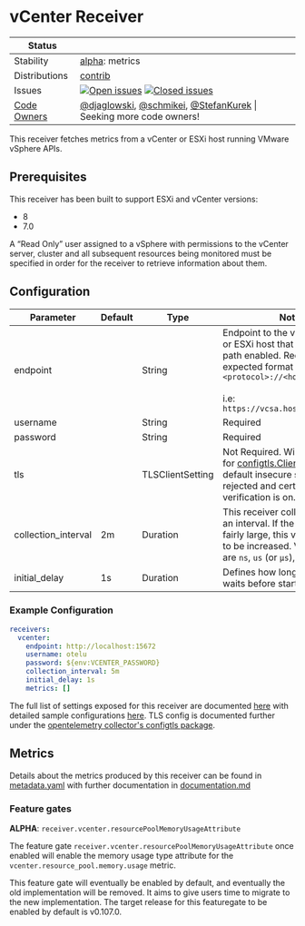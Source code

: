 # vCenter Receiver

<!-- status autogenerated section -->
| Status        |           |
| ------------- |-----------|
| Stability     | [alpha]: metrics   |
| Distributions | [contrib] |
| Issues        | [![Open issues](https://img.shields.io/github/issues-search/open-telemetry/opentelemetry-collector-contrib?query=is%3Aissue%20is%3Aopen%20label%3Areceiver%2Fvcenter%20&label=open&color=orange&logo=opentelemetry)](https://github.com/open-telemetry/opentelemetry-collector-contrib/issues?q=is%3Aopen+is%3Aissue+label%3Areceiver%2Fvcenter) [![Closed issues](https://img.shields.io/github/issues-search/open-telemetry/opentelemetry-collector-contrib?query=is%3Aissue%20is%3Aclosed%20label%3Areceiver%2Fvcenter%20&label=closed&color=blue&logo=opentelemetry)](https://github.com/open-telemetry/opentelemetry-collector-contrib/issues?q=is%3Aclosed+is%3Aissue+label%3Areceiver%2Fvcenter) |
| [Code Owners](https://github.com/open-telemetry/opentelemetry-collector-contrib/blob/main/CONTRIBUTING.md#becoming-a-code-owner)    | [@djaglowski](https://www.github.com/djaglowski), [@schmikei](https://www.github.com/schmikei), [@StefanKurek](https://www.github.com/StefanKurek) \| Seeking more code owners! |

[alpha]: https://github.com/open-telemetry/opentelemetry-collector/blob/main/docs/component-stability.md#alpha
[contrib]: https://github.com/open-telemetry/opentelemetry-collector-releases/tree/main/distributions/otelcol-contrib
<!-- end autogenerated section -->

This receiver fetches metrics from a vCenter or ESXi host running VMware vSphere APIs.

## Prerequisites

This receiver has been built to support ESXi and vCenter versions:

- 8
- 7.0

A “Read Only” user assigned to a vSphere with permissions to the vCenter server, cluster and all subsequent resources being monitored must be specified in order for the receiver to retrieve information about them.

## Configuration


| Parameter           | Default | Type             | Notes                                                                                                                                                                                                                                           |
| ------------------- | ------- | ---------------- | ----------------------------------------------------------------------------------------------------------------------------------------------------------------------------------------------------------------------------------------------- |
| endpoint            |         | String           | Endpoint to the vCenter Server or ESXi host that has the sdk path enabled. Required. The expected format is `<protocol>://<hostname>` <br><br> i.e: `https://vcsa.hostname.localnet`                                                            |
| username            |         | String           | Required                                                                                                                                                                                                                                        |
| password            |         | String           | Required                                                                                                                                                                                                                                        |
| tls                 |         | TLSClientSetting | Not Required. Will use defaults for [configtls.ClientConfig](https://github.com/open-telemetry/opentelemetry-collector/blob/main/config/configtls/README.md). By default insecure settings are rejected and certificate verification is on. |
| collection_interval | 2m      | Duration         | This receiver collects metrics on an interval. If the vCenter is fairly large, this value may need to be increased. Valid time units are `ns`, `us` (or `µs`), `ms`, `s`, `m`, `h`                                                              |
| initial_delay       | 1s      | Duration         | Defines how long this receiver waits before starting.                                                                                                                                                                                           |

### Example Configuration

```yaml
receivers:
  vcenter:
    endpoint: http://localhost:15672
    username: otelu
    password: ${env:VCENTER_PASSWORD}
    collection_interval: 5m
    initial_delay: 1s
    metrics: []
```

The full list of settings exposed for this receiver are documented [here](./config.go) with detailed sample configurations [here](./testdata/config.yaml). TLS config is documented further under the [opentelemetry collector's configtls package](https://github.com/open-telemetry/opentelemetry-collector/blob/main/config/configtls/README.md).

## Metrics

Details about the metrics produced by this receiver can be found in [metadata.yaml](./metadata.yaml) with further documentation in [documentation.md](./documentation.md)

### Feature gates

**ALPHA**: `receiver.vcenter.resourcePoolMemoryUsageAttribute`

The feature gate `receiver.vcenter.resourcePoolMemoryUsageAttribute` once enabled will enable the memory usage type attribute for 
the `vcenter.resource_pool.memory.usage` metric.

This feature gate will eventually be enabled by default, and eventually the old implementation will be removed. It aims
to give users time to migrate to the new implementation. The target release for this featuregate to be enabled by default
is v0.107.0.
